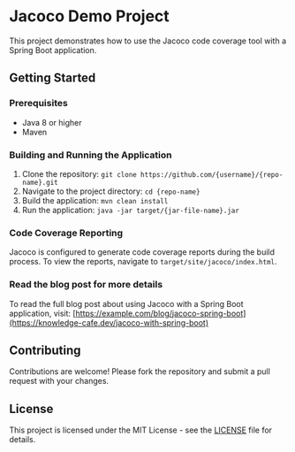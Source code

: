 # Jacoco Demo Project

This project demonstrates how to use the Jacoco code coverage tool with a Spring Boot application. 

## Getting Started

### Prerequisites

- Java 8 or higher
- Maven

### Building and Running the Application

1. Clone the repository: `git clone https://github.com/{username}/{repo-name}.git`
2. Navigate to the project directory: `cd {repo-name}`
3. Build the application: `mvn clean install`
4. Run the application: `java -jar target/{jar-file-name}.jar`

### Code Coverage Reporting

Jacoco is configured to generate code coverage reports during the build process. To view the reports, navigate to `target/site/jacoco/index.html`.

### Read the blog post for more details 

To read the full blog post about using Jacoco with a Spring Boot application, visit: [https://example.com/blog/jacoco-spring-boot](https://knowledge-cafe.dev/jacoco-with-spring-boot)

## Contributing

Contributions are welcome! Please fork the repository and submit a pull request with your changes.

## License

This project is licensed under the MIT License - see the [LICENSE](LICENSE) file for details.
